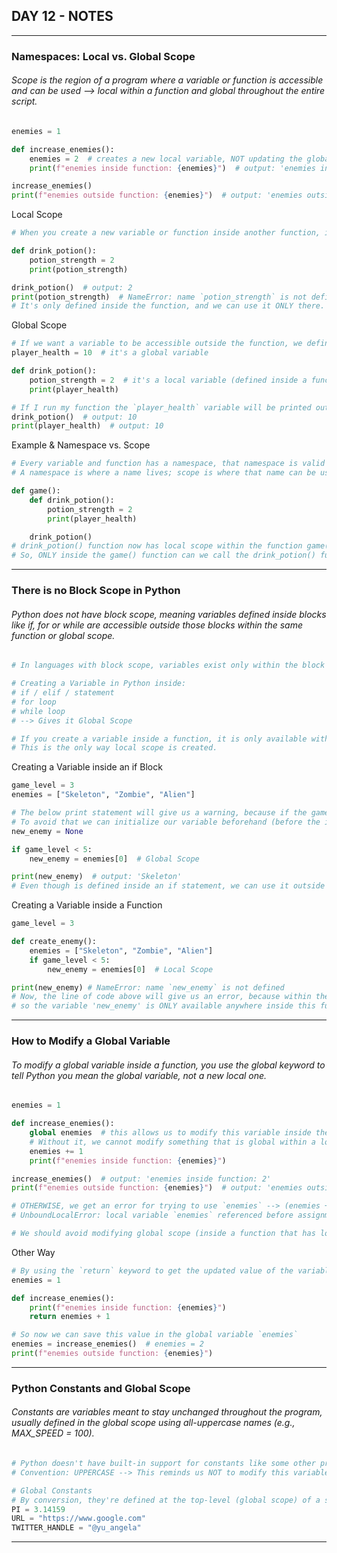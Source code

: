 ## DAY 12 - NOTES
***

### Namespaces: Local vs. Global Scope
###### Scope is the region of a program where a variable or function is accessible and can be used --> local within a function and global throughout the entire script.
```python
enemies = 1

def increase_enemies():
    enemies = 2  # creates a new local variable, NOT updating the global one
    print(f"enemies inside function: {enemies}")  # output: 'enemies inside function: 2'

increase_enemies()
print(f"enemies outside function: {enemies}")  # output: 'enemies outside function: 1'
```
Local Scope
```python
# When you create a new variable or function inside another function, it's only accessible within that function because it has local scope.

def drink_potion():
    potion_strength = 2
    print(potion_strength)

drink_potion()  # output: 2
print(potion_strength)  # NameError: name `potion_strength` is not defined
# It's only defined inside the function, and we can use it ONLY there.
```
Global Scope
```python
# If we want a variable to be accessible outside the function, we define it in the global scope, like:
player_health = 10  # it's a global variable

def drink_potion():
    potion_strength = 2  # it's a local variable (defined inside a function)
    print(player_health)

# If I run my function the `player_health` variable will be printed out normally because it has global score.
drink_potion()  # output: 10
print(player_health)  # output: 10
```
Example & Namespace vs. Scope
```python
# Every variable and function has a namespace, that namespace is valid in certain scopes.
# A namespace is where a name lives; scope is where that name can be used.

def game():
    def drink_potion():
        potion_strength = 2
        print(player_health)

    drink_potion()
# drink_potion() function now has local scope within the function game()
# So, ONLY inside the game() function can we call the drink_potion() function.
```
***

### There is no Block Scope in Python
###### Python does not have block scope, meaning variables defined inside blocks like if, for or while are accessible outside those blocks within the same function or global scope.
```python
# In languages with block scope, variables exist only within the block they’re declared in (including nested blocks).

# Creating a Variable in Python inside:
# if / elif / statement
# for loop
# while loop
# --> Gives it Global Scope

# If you create a variable inside a function, it is only available within that function.
# This is the only way local scope is created.
```
Creating a Variable inside an if Block
```python
game_level = 3
enemies = ["Skeleton", "Zombie", "Alien"]

# The below print statement will give us a warning, because if the game level is not lower than 5 our variable `new_enemy` will never be declared.
# To avoid that we can initialize our variable beforehand (before the if statement):
new_enemy = None

if game_level < 5:
    new_enemy = enemies[0]  # Global Scope

print(new_enemy)  # output: 'Skeleton'
# Even though is defined inside an if statement, we can use it outside of it as well because it has Global Scope.
```
Creating a Variable inside a Function
```python
game_level = 3

def create_enemy():
    enemies = ["Skeleton", "Zombie", "Alien"]
    if game_level < 5:
        new_enemy = enemies[0]  # Local Scope

print(new_enemy) # NameError: name `new_enemy` is not defined
# Now, the line of code above will give us an error, because within the function there is Local Scope
# so the variable 'new_enemy' is ONLY available anywhere inside this function
```
***

### How to Modify a Global Variable
###### To modify a global variable inside a function, you use the global keyword to tell Python you mean the global variable, not a new local one.
```python
enemies = 1

def increase_enemies():
    global enemies  # this allows us to modify this variable inside the function
    # Without it, we cannot modify something that is global within a local scope, instead it creates a new local variable.
    enemies += 1
    print(f"enemies inside function: {enemies}")

increase_enemies()  # output: 'enemies inside function: 2'
print(f"enemies outside function: {enemies}")  # output: 'enemies outside function: 2'

# OTHERWISE, we get an error for trying to use `enemies` --> (enemies += 1) before declaring it
# UnboundLocalError: local variable `enemies` referenced before assignment

# We should avoid modifying global scope (inside a function that has local scope), because it can lead to unexpected problems.
```
Other Way
```python
# By using the `return` keyword to get the updated value of the variable `enemies` as the output of the function.
enemies = 1

def increase_enemies():
    print(f"enemies inside function: {enemies}")
    return enemies + 1

# So now we can save this value in the global variable `enemies`
enemies = increase_enemies()  # enemies = 2
print(f"enemies outside function: {enemies}")
```
***

### Python Constants and Global Scope
###### Constants are variables meant to stay unchanged throughout the program, usually defined in the global scope using all-uppercase names (e.g., MAX_SPEED = 100).
```python
# Python doesn't have built-in support for constants like some other programming languages, but we follow a naming convention.
# Convention: UPPERCASE --> This reminds us NOT to modify this variable inside any function in our code.

# Global Constants
# By conversion, they're defined at the top-level (global scope) of a script or module so that they can be easily identified and modified (manually) if needed.
PI = 3.14159
URL = "https://www.google.com"
TWITTER_HANDLE = "@yu_angela"
```
***
